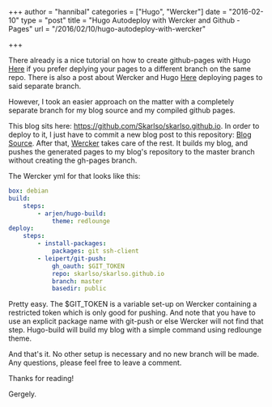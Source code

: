 +++
author = "hannibal"
categories = ["Hugo", "Wercker"]
date = "2016-02-10"
type = "post"
title = "Hugo Autodeploy with Wercker and Github - Pages"
url = "/2016/02/10/hugo-autodeploy-with-wercker"

+++

There already is a nice tutorial on how to create github-pages with Hugo [Here](https://gohugo.io/tutorials/github-pages-blog/) if you prefer deplying your pages to a different branch on the same repo. There is also a post about Wercker and Hugo [Here](https://gohugo.io/tutorials/automated-deployments/) deploying pages to said separate branch.

However, I took an easier approach on the matter with a completely separate branch for my blog source and my compiled github pages.

This blog sits here: https://github.com/Skarlso/skarlso.github.io. In order to deploy to it, I just have to commit a new blog post to this repository: [Blog Source](https://github.com/Skarlso/blogsource). After that, [Wercker](http://wercker.com/) takes care of the rest. It builds my blog, and pushes the generated pages to my blog's repository to the master branch without creating the gh-pages branch.

The Wercker yml for that looks like this:

~~~yml
box: debian
build:
    steps:
        - arjen/hugo-build:
            theme: redlounge
deploy:
    steps:
        - install-packages:
            packages: git ssh-client
        - leipert/git-push:
            gh_oauth: $GIT_TOKEN
            repo: skarlso/skarlso.github.io
            branch: master
            basedir: public
~~~

Pretty easy. The $GIT_TOKEN is a variable set-up on Wercker containing a restricted token which is only good for pushing. And note that you have to use an explicit package name with git-push or else Wercker will not find that step. Hugo-build will build my blog with a simple command using redlounge theme.

And that's it. No other setup is necessary and no new branch will be made. Any questions, please feel free to leave a comment.

Thanks for reading!

Gergely.
